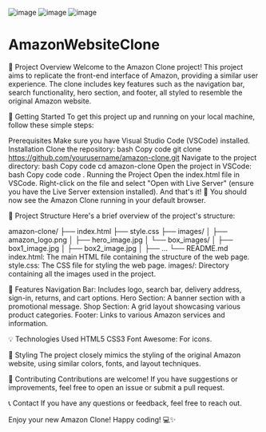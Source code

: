 ![image](https://github.com/user-attachments/assets/90dce769-15df-47d4-98ba-557a1e1d46bf)
![image](https://github.com/user-attachments/assets/99ef5b96-8af4-4ea5-9c39-96ae6c96ee50)
![image](https://github.com/user-attachments/assets/e3ac250d-f9c9-4033-97bf-ebc97100652f)



# AmazonWebsiteClone
📄 Project Overview
Welcome to the Amazon Clone project! This project aims to replicate the front-end interface of Amazon, providing a similar user experience. The clone includes key features such as the navigation bar, search functionality, hero section, and footer, all styled to resemble the original Amazon website.

🚀 Getting Started
To get this project up and running on your local machine, follow these simple steps:

Prerequisites
Make sure you have Visual Studio Code (VSCode) installed.
Installation
Clone the repository:
bash
Copy code
git clone https://github.com/yourusername/amazon-clone.git
Navigate to the project directory:
bash
Copy code
cd amazon-clone
Open the project in VSCode:
bash
Copy code
code .
Running the Project
Open the index.html file in VSCode.
Right-click on the file and select "Open with Live Server" (ensure you have the Live Server extension installed).
And that's it! 🎉 You should now see the Amazon Clone running in your default browser.

📁 Project Structure
Here's a brief overview of the project's structure:

amazon-clone/
├── index.html
├── style.css
├── images/
│   ├── amazon_logo.png
│   ├── hero_image.jpg
│   └── box_images/
│       ├── box1_image.jpg
│       ├── box2_image.jpg
│       ├── ...
└── README.md
index.html: The main HTML file containing the structure of the web page.
style.css: The CSS file for styling the web page.
images/: Directory containing all the images used in the project.

📝 Features
Navigation Bar: Includes logo, search bar, delivery address, sign-in, returns, and cart options.
Hero Section: A banner section with a promotional message.
Shop Section: A grid layout showcasing various product categories.
Footer: Links to various Amazon services and information.

💡 Technologies Used
HTML5
CSS3
Font Awesome: For icons.

🎨 Styling
The project closely mimics the styling of the original Amazon website, using similar colors, fonts, and layout techniques.

🤝 Contributing
Contributions are welcome! If you have suggestions or improvements, feel free to open an issue or submit a pull request.

📞 Contact
If you have any questions or feedback, feel free to reach out.

Enjoy your new Amazon Clone! Happy coding! 💻✨

